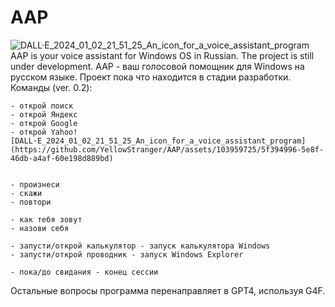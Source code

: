 # AAP
![DALL·E_2024_01_02_21_51_25_An_icon_for_a_voice_assistant_program](https://github.com/YellowStranger/AAP/assets/103959725/5f394996-5e8f-46db-a4af-60e198d889bd)
AAP is your voice assistant for Windows OS in Russian. The project is still under development.
AAP - ваш голосовой помощник для Windows на русском языке. Проект пока что находится в стадии разработки. 
Команды (ver. 0.2):

	- открой поиск
	- открой Яндекс
	- открой Google
	- открой Yahoo![DALL·E_2024_01_02_21_51_25_An_icon_for_a_voice_assistant_program](https://github.com/YellowStranger/AAP/assets/103959725/5f394996-5e8f-46db-a4af-60e198d889bd)

	
	- произнеси
	- скажи
	- повтори

  	- как тебя зовут
	- назови себя

  	- запусти/открой калькулятор - запуск калькулятора Windows
	- запусти/открой проводник - запуск Windows Explorer

  	- пока/до свидания - конец сессии
   
   Остальные вопросы программа перенаправляет в GPT4, используя G4F.
